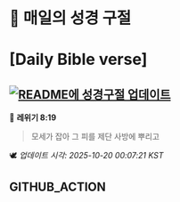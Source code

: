 # 🙏 매일의 성경 구절
# [Daily Bible verse]
## [![README에 성경구절 업데이트](https://github.com/DONGSUKA/first_test/actions/workflows/update-readme-bible.yml/badge.svg)](https://github.com/DONGSUKA/first_test/actions/workflows/update-readme-bible.yml)
<!-- START_BIBLE_VERSE -->
📖 **레위기 8:19**
> 모세가 잡아 그 피를 제단 사방에 뿌리고

🕊️ _업데이트 시각: 2025-10-20 00:07:21 KST_
  <!-- END_BIBLE_VERSE -->
## GITHUB_ACTION
